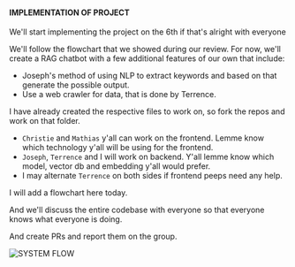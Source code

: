 #### IMPLEMENTATION OF PROJECT  
We'll start implementing the project on the 6th if that's alright with everyone 

We'll follow the flowchart that we showed during our review.
For now, we'll create a RAG chatbot with a few additional features of our own that include:
- Joseph's method of using NLP to extract keywords and based on that generate the possible output.
- Use a web crawler for data, that is done by Terrence.

I have already created the respective files to work on, so fork the repos and work on that folder.
- `Christie` and `Mathias` y'all can work on the frontend. Lemme know which technology y'all will be using for the frontend.
- `Joseph`, `Terrence` and I will work on backend. Y'all lemme know which model, vector db and embedding y'all would prefer.
- I may alternate `Terrence` on both sides if frontend peeps need any help.

I will add a flowchart here today. 

And we'll discuss the entire codebase with everyone so that everyone knows what everyone is doing. 

And create PRs and report them on the group.

![SYSTEM FLOW](diagram-export-4-12-2024-11_57_55-pm.png)

